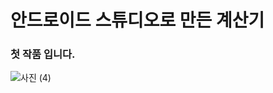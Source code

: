 # 안드로이드 스튜디오로 만든 계산기

### 첫 작품 입니다.
![사진 (4)](https://user-images.githubusercontent.com/74956591/104542926-c912ba00-5667-11eb-9f33-d4129d621f8a.jpg)
